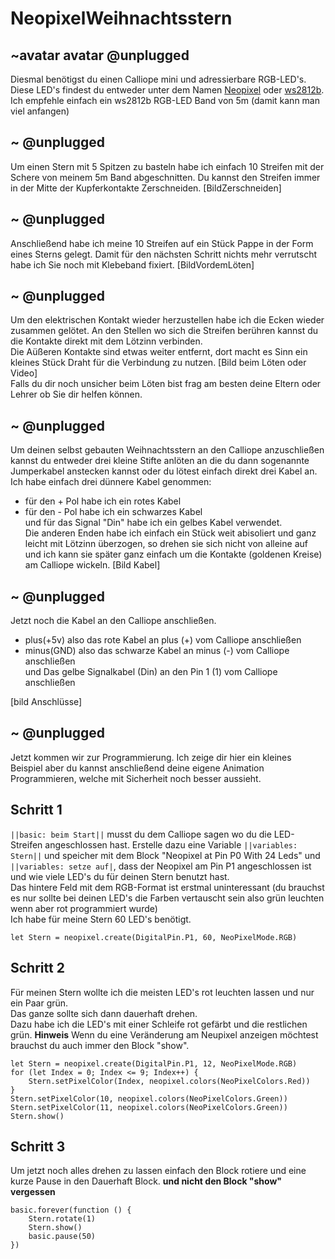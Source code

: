 # NeopixelWeihnachtsstern
## ~avatar avatar @unplugged
Diesmal benötigst du einen Calliope mini und adressierbare RGB-LED's. <br>
Diese LED's findest du entweder unter dem Namen [Neopixel](https://www.google.com/search?q=neopixel+band&rlz=1C1CHBD_deDE928DE928&oq=neopi&aqs=chrome.0.69i59l3j69i57j0j69i60l3.1887j0j9&sourceid=chrome&ie=UTF-8) oder [ws2812b](https://www.ebay.de/sch/i.html?_nkw=ws2812b&_dcat=116022&_sacat=-1&vbn_id=7005777392&LH_PrefLoc=1&_fsrp=1&_sop=15). Ich empfehle einfach ein ws2812b RGB-LED Band von 5m (damit kann man viel anfangen) 

## ~ @unplugged
Um einen Stern mit 5 Spitzen zu basteln habe ich einfach 10 Streifen mit der Schere von meinem 5m Band abgeschnitten. Du kannst den Streifen immer in der Mitte der Kupferkontakte Zerschneiden.
[BildZerschneiden]

## ~ @unplugged
Anschließend habe ich meine 10 Streifen auf ein Stück Pappe in der Form eines Sterns gelegt. Damit für den nächsten Schritt nichts mehr verrutscht habe ich Sie noch mit Klebeband fixiert.
[BildVordemLöten]

## ~ @unplugged
Um den elektrischen Kontakt wieder herzustellen habe ich die Ecken wieder zusammen gelötet. An den Stellen wo sich die Streifen berühren kannst du die Kontakte direkt mit dem Lötzinn verbinden.<br>
Die Aüßeren Kontakte sind etwas weiter entfernt, dort macht es Sinn ein kleines Stück Draht für die Verbindung zu nutzen. 
 [Bild beim Löten oder Video]    <br>
Falls du dir noch unsicher beim Löten bist frag am besten deine Eltern oder Lehrer ob Sie dir helfen können.



## ~ @unplugged
Um deinen selbst gebauten Weihnachtsstern an den Calliope anzuschließen kannst du entweder drei kleine Stifte anlöten an die du dann sogenannte Jumperkabel anstecken kannst oder du lötest einfach direkt drei Kabel an. <br>
Ich habe einfach drei dünnere Kabel genommen: <br>
- für den + Pol habe ich ein rotes Kabel <br>
- für den - Pol habe ich ein schwarzes Kabel <br>
und für das Signal "Din" habe ich ein gelbes Kabel verwendet. <br>
Die anderen Enden habe ich einfach ein Stück weit abisoliert und ganz leicht mit Lötzinn überzogen, so drehen sie sich nicht von alleine auf und ich kann sie später ganz einfach um die Kontakte (goldenen Kreise) am Calliope wickeln. 
[Bild Kabel]


## ~ @unplugged
Jetzt noch die Kabel an den Calliope anschließen.<br>
- plus(+5v) also das rote Kabel an plus (+) vom Calliope anschließen <br>
- minus(GND) also das schwarze Kabel an minus (-) vom Calliope anschließen <br>
und Das gelbe Signalkabel (Din) an den Pin 1 (1) vom Calliope anschließen <br>

[bild Anschlüsse]

## ~ @unplugged
Jetzt kommen wir zur Programmierung. Ich zeige dir hier ein kleines Beispiel aber du kannst anschließend deine eigene Animation Programmieren, welche mit Sicherheit noch besser aussieht.

## Schritt 1
``||basic: beim Start||`` musst du dem Calliope sagen wo du die LED-Streifen angeschlossen hast. Erstelle dazu eine Variable ``||variables: Stern||`` und speicher mit dem Block "Neopixel at Pin P0 With 24 Leds"  und ``||variables: setze auf|``, dass der Neopixel am Pin P1 angeschlossen ist und wie viele LED's du für deinen Stern benutzt hast. <br>
Das hintere Feld mit dem RGB-Format ist erstmal uninteressant (du brauchst es nur sollte bei deinen LED's die Farben vertauscht sein also grün leuchten wenn aber rot programmiert wurde) <br>
Ich habe für meine Stern 60 LED's benötigt.
```blocks
let Stern = neopixel.create(DigitalPin.P1, 60, NeoPixelMode.RGB)

``` 

## Schritt 2
Für meinen Stern wollte ich die meisten LED's rot leuchten lassen und nur ein Paar grün. <br>
Das ganze sollte sich dann dauerhaft drehen.<br>
Dazu habe ich die LED's mit einer Schleife rot gefärbt und die restlichen grün.
**Hinweis** Wenn du eine Veränderung am Neupixel anzeigen möchtest brauchst du auch immer den Block "show".

```block
let Stern = neopixel.create(DigitalPin.P1, 12, NeoPixelMode.RGB)
for (let Index = 0; Index <= 9; Index++) {
    Stern.setPixelColor(Index, neopixel.colors(NeoPixelColors.Red))
}
Stern.setPixelColor(10, neopixel.colors(NeoPixelColors.Green))
Stern.setPixelColor(11, neopixel.colors(NeoPixelColors.Green))
Stern.show()
```


## Schritt 3
Um jetzt noch alles drehen zu lassen einfach den Block rotiere und eine kurze Pause in den Dauerhaft Block. **und nicht den Block "show" vergessen**
```blocks
basic.forever(function () {
    Stern.rotate(1)
    Stern.show()
    basic.pause(50)
})
```

